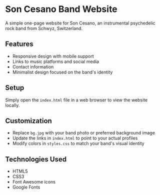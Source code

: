 # Son Cesano Band Website

A simple one-page website for Son Cesano, an instrumental psychedelic rock band from Schwyz, Switzerland.

## Features

- Responsive design with mobile support
- Links to music platforms and social media
- Contact information
- Minimalist design focused on the band's identity

## Setup

Simply open the `index.html` file in a web browser to view the website locally.

## Customization

- Replace `bg.jpg` with your band photo or preferred background image
- Update the links in `index.html` to point to your actual profiles
- Modify colors in `styles.css` to match your band's visual identity

## Technologies Used

- HTML5
- CSS3
- Font Awesome icons
- Google Fonts
